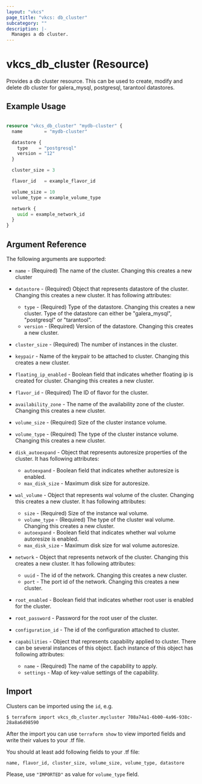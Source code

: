 ```yaml
---
layout: "vkcs"
page_title: "vkcs: db_cluster"
subcategory: ""
description: |-
  Manages a db cluster.
---
```


# vkcs\_db\_cluster (Resource)

Provides a db cluster resource. This can be used to create, modify and delete db cluster for galera_mysql, postgresql, tarantool datastores.

## Example Usage

```terraform

resource "vkcs_db_cluster" "mydb-cluster" {
  name        = "mydb-cluster"

  datastore {
    type    = "postgresql"
    version = "12"
  }

  cluster_size = 3

  flavor_id   = example_flavor_id

  volume_size = 10
  volume_type = example_volume_type

  network {
    uuid = example_network_id
  }
}
```

## Argument Reference

The following arguments are supported:

* `name` - (Required) The name of the cluster. Changing this creates a new cluster

* `datastore` - (Required) Object that represents datastore of the cluster. Changing this creates a new cluster. It has following attributes:
    * `type` - (Required) Type of the datastore. Changing this creates a new cluster. Type of the datastore can either be "galera_mysql", "postgresql" or "tarantool".
    * `version` - (Required) Version of the datastore. Changing this creates a new cluster.

* `cluster_size` - (Required) The number of instances in the cluster.

* `keypair` - Name of the keypair to be attached to cluster. Changing this creates a new cluster.

* `floating_ip_enabled` - Boolean field that indicates whether floating ip is created for cluster. Changing this creates a new cluster.

* `flavor_id` - (Required) The ID of flavor for the cluster.

* `availability_zone` - The name of the availability zone of the cluster. Changing this creates a new cluster.

* `volume_size` - (Required) Size of the cluster instance volume.

* `volume_type` - (Required) The type of the cluster instance volume. Changing this creates a new cluster.

* `disk_autoexpand` - Object that represents autoresize properties of the cluster. It has following attributes:
    * `autoexpand` - Boolean field that indicates whether autoresize is enabled.
    * `max_disk_size` - Maximum disk size for autoresize.

* `wal_volume` - Object that represents wal volume of the cluster. Changing this creates a new cluster. It has following attributes:
    * `size` - (Required) Size of the instance wal volume.
    * `volume_type` - (Required) The type of the cluster wal volume. Changing this creates a new cluster.
    * `autoexpand` - Boolean field that indicates whether wal volume autoresize is enabled.
    * `max_disk_size` - Maximum disk size for wal volume autoresize.

* `network` -  Object that represents network of the cluster. Changing this creates a new cluster. It has following attributes:
    * `uuid` - The id of the network. Changing this creates a new cluster.
    * `port` - The port id of the network. Changing this creates a new cluster.

* `root_enabled` - Boolean field that indicates whether root user is enabled for the cluster.

* `root_password` - Password for the root user of the cluster.

* `configuration_id` - The id of the configuration attached to cluster.

* `capabilities` - Object that represents capability applied to cluster. There can be several instances of this object. Each instance of this object has following attributes:
    * `name` - (Required) The name of the capability to apply.
    * `settings` - Map of key-value settings of the capability.

## Import

Clusters can be imported using the `id`, e.g.

```
$ terraform import vkcs_db_cluster.mycluster 708a74a1-6b00-4a96-938c-28a8a6d98590
```

After the import you can use ```terraform show``` to view imported fields and write their values to your .tf file.

You should at least add following fields to your .tf file:

`name, flavor_id, cluster_size, volume_size, volume_type, datastore`

Please, use `"IMPORTED"` as value for `volume_type` field.
